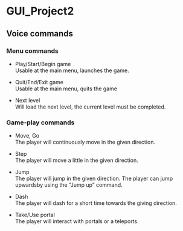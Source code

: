 # GUI_Project2

## Voice commands
### Menu commands
- Play/Start/Begin game  
Usable at the main menu, launches the game.

- Quit/End/Exit game  
Usable at the main menu, quits the game

- Next level  
Will load the next level, the current level must be completed.


### Game-play commands
- Move, Go  
The player will continuously move in the given direction.

- Step  
The player will move a little in the given direction.

- Jump  
The player will jump in the given direction.  The player can jump upwardsby using the ”Jump up” command.

- Dash  
The player will dash for a short time towards the giving direction.

- Take/Use portal  
The player will interact with portals or a teleports.
